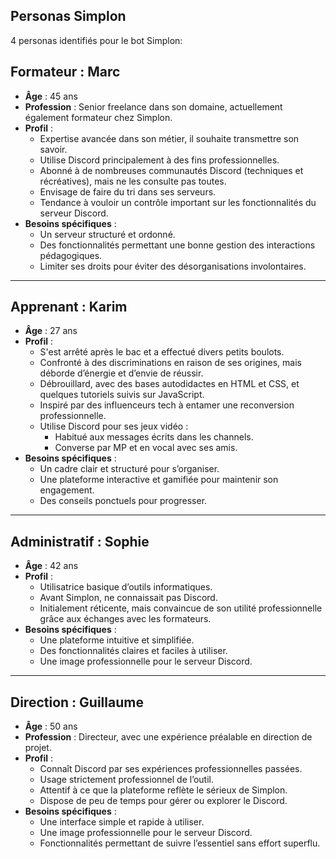 ## Personas Simplon

4 personas identifiés pour le bot Simplon:

## **Formateur : Marc**
- **Âge** : 45 ans  
- **Profession** : Senior freelance dans son domaine, actuellement également formateur chez Simplon.  
- **Profil** :  
  - Expertise avancée dans son métier, il souhaite transmettre son savoir.  
  - Utilise Discord principalement à des fins professionnelles.  
  - Abonné à de nombreuses communautés Discord (techniques et récréatives), mais ne les consulte pas toutes.  
  - Envisage de faire du tri dans ses serveurs.  
  - Tendance à vouloir un contrôle important sur les fonctionnalités du serveur Discord.  
- **Besoins spécifiques** :  
  - Un serveur structuré et ordonné.  
  - Des fonctionnalités permettant une bonne gestion des interactions pédagogiques.  
  - Limiter ses droits pour éviter des désorganisations involontaires.  

---

## **Apprenant : Karim**
- **Âge** : 27 ans  
- **Profil** :  
  - S'est arrêté après le bac et a effectué divers petits boulots.  
  - Confronté à des discriminations en raison de ses origines, mais déborde d’énergie et d’envie de réussir.  
  - Débrouillard, avec des bases autodidactes en HTML et CSS, et quelques tutoriels suivis sur JavaScript.  
  - Inspiré par des influenceurs tech à entamer une reconversion professionnelle.  
  - Utilise Discord pour ses jeux vidéo :  
    - Habitué aux messages écrits dans les channels.  
    - Converse par MP et en vocal avec ses amis.  
- **Besoins spécifiques** :  
  - Un cadre clair et structuré pour s’organiser.  
  - Une plateforme interactive et gamifiée pour maintenir son engagement.  
  - Des conseils ponctuels pour progresser.  

---

## **Administratif : Sophie**
- **Âge** : 42 ans  
- **Profil** :  
  - Utilisatrice basique d’outils informatiques.  
  - Avant Simplon, ne connaissait pas Discord.  
  - Initialement réticente, mais convaincue de son utilité professionnelle grâce aux échanges avec les formateurs.  
- **Besoins spécifiques** :  
  - Une plateforme intuitive et simplifiée.  
  - Des fonctionnalités claires et faciles à utiliser.   
  - Une image professionnelle pour le serveur Discord.  
---

## **Direction : Guillaume**
- **Âge** : 50 ans  
- **Profession** : Directeur, avec une expérience préalable en direction de projet.  
- **Profil** :  
  - Connaît Discord par ses expériences professionnelles passées.  
  - Usage strictement professionnel de l’outil.  
  - Attentif à ce que la plateforme reflète le sérieux de Simplon.  
  - Dispose de peu de temps pour gérer ou explorer le Discord.  
- **Besoins spécifiques** :  
  - Une interface simple et rapide à utiliser.  
  - Une image professionnelle pour le serveur Discord.  
  - Fonctionnalités permettant de suivre l’essentiel sans effort superflu.  
